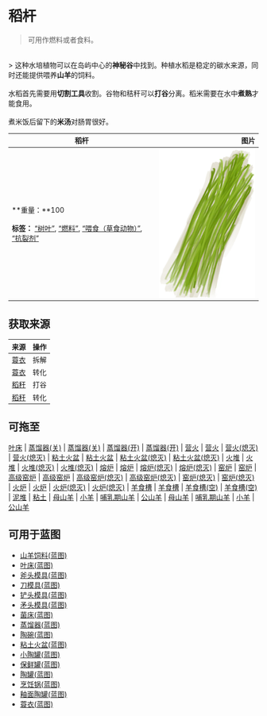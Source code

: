 # 稻杆  
> 可用作燃料或者食料。  
<br>  
> 这种水培植物可以在岛屿中心的<b>神秘谷</b>中找到。种植水稻是稳定的碳水来源，同时还能提供喂养<b>山羊</b>的饲料。<br><br>水稻首先需要用<b>切割工具</b>收割。谷物和秸秆可以<b>打谷</b>分离。稻米需要在水中<b>煮熟</b>才能食用。<br><br>煮米饭后留下的<b>米汤</b>对肠胃很好。  
  
  稻杆  |   图片   
 ----  |  ----:   
 **重量：**100<br><br>**标签：**	[“树叶”](tag_Leaves.md), [“燃料”](tag_Fuel.md), [“喂食（草食动物）”](tag_FeedHerb.md), [“抗裂剂”](tag_Temper.md)  |  <img decoding="async" src="Sprite/RiceStraw.png" href="a.md" style="max-width:300px;max-height:300px;">   
  
## 获取来源  
来源  |  操作  
----  |  ----  
[蓑衣](StrawCape.md)  |  拆解  
[蓑衣](StrawCape.md)  |  转化  
[稻秆](RiceStalks.md)  |  打谷  
[稻秆](RiceStalks.md)  |  转化  
## 可拖至  
[叶床](LeafBed.md) | [蒸馏器(关)](AlembicOff.md) | [蒸馏器(关)](AlembicOff.md) | [蒸馏器(开)](AlembicOn.md) | [蒸馏器(开)](AlembicOn.md) | [营火](Campfire.md) | [营火](Campfire.md) | [营火(熄灭)](CampfireExtinguished.md) | [营火(熄灭)](CampfireExtinguished.md) | [粘土火盆](ClayFirePit.md) | [粘土火盆](ClayFirePit.md) | [粘土火盆(熄灭)](ClayFirePitExtinguished.md) | [粘土火盆(熄灭)](ClayFirePitExtinguished.md) | [火堆](Fire.md) | [火堆](Fire.md) | [火堆(熄灭)](FireExtinguished.md) | [火堆(熄灭)](FireExtinguished.md) | [熔炉](Forge.md) | [熔炉](Forge.md) | [熔炉(熄灭)](ForgeExtinguished.md) | [熔炉(熄灭)](ForgeExtinguished.md) | [窑炉](Kiln.md) | [窑炉](Kiln.md) | [高级窑炉](KilnAdvanced.md) | [高级窑炉](KilnAdvanced.md) | [高级窑炉(熄灭)](KilnAdvancedExtinguished.md) | [高级窑炉(熄灭)](KilnAdvancedExtinguished.md) | [窑炉(熄灭)](KilnExtinguished.md) | [窑炉(熄灭)](KilnExtinguished.md) | [火炉](Stove.md) | [火炉](Stove.md) | [火炉(熄灭)](StoveExtinguished.md) | [火炉(熄灭)](StoveExtinguished.md) | [羊食槽](GoatFeeder.md) | [羊食槽](GoatFeeder.md) | [羊食槽(空)](GoatFeederEmpty.md) | [羊食槽(空)](GoatFeederEmpty.md) | [泥堆](MudPile.md) | [粘土](Clay.md) | [母山羊](GoatEnclosureFemale.md) | [小羊](GoatEnclosureKid.md) | [哺乳期山羊](GoatEnclosureLactating.md) | [公山羊](GoatEnclosureMale.md) | [母山羊](GoatTiedFemale.md) | [哺乳期山羊](GoatTiedFemaleLactating.md) | [小羊](GoatTiedKid.md) | [公山羊](GoatTiedMale.md)  
## 可用于蓝图  
- [山羊饲料(蓝图)](Bp_FeedGoat.md)  
- [叶床(蓝图)](Bp_Leafbed.md)  
- [斧头模具(蓝图)](Bp_MoldAxe.md)  
- [刀模具(蓝图)](Bp_MoldKnife.md)  
- [铲头模具(蓝图)](Bp_MoldShovel.md)  
- [矛头模具(蓝图)](Bp_MoldSpear.md)  
- [菌床(蓝图)](Bp_MushroomBed.md)  
- [蒸馏器(蓝图)](Bp_Alembic.md)  
- [陶碗(蓝图)](Bp_ClayBowl.md)  
- [粘土火盆(蓝图)](Bp_ClayFirePit.md)  
- [小陶罐(蓝图)](Bp_ClayJar.md)  
- [保鲜罐(蓝图)](Bp_ClayPotCooler.md)  
- [陶罐(蓝图)](Bp_ClayVase.md)  
- [烹饪锅(蓝图)](Bp_CookingPot.md)  
- [釉面陶罐(蓝图)](Bp_GlazedVase.md)  
- [蓑衣(蓝图)](Bp_StrawCape.md)  
  
  
